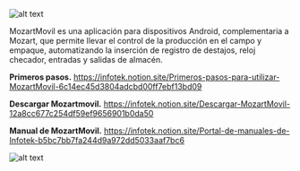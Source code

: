 ![alt text](https://s3.us-west-2.amazonaws.com/secure.notion-static.com/1a5d9054-682a-459f-9b26-c9be0242ef9f/Untitled.png?X-Amz-Algorithm=AWS4-HMAC-SHA256&X-Amz-Content-Sha256=UNSIGNED-PAYLOAD&X-Amz-Credential=AKIAT73L2G45EIPT3X45%2F20220705%2Fus-west-2%2Fs3%2Faws4_request&X-Amz-Date=20220705T203040Z&X-Amz-Expires=86400&X-Amz-Signature=fb3208d263f6df068edbafd64a64d2fcaef45a471e88ab72ce9c1814d552ebbd&X-Amz-SignedHeaders=host&response-content-disposition=filename%20%3D%22Untitled.png%22&x-id=GetObject)

MozartMovil es una aplicación para dispositivos Android, complementaria a Mozart, que permite llevar el control de la producción en el campo y empaque, automatizando la inserción de registro de destajos, reloj checador, entradas y salidas de almacén.

**Primeros pasos.** 
  https://infotek.notion.site/Primeros-pasos-para-utilizar-MozartMovil-6c14ec45d3804adcbd00ff7ebf13bd09

**Descargar Mozartmovil.**
  https://infotek.notion.site/Descargar-MozartMovil-12a8cc677c254df59ef9656901b0da50

**Manual de MozartMovil.**
  https://infotek.notion.site/Portal-de-manuales-de-Infotek-b5bc7bb7fa244d9a972dd5033aaf7bc6
  
  


![alt text](https://s3.us-west-2.amazonaws.com/secure.notion-static.com/aec98657-abea-41bf-8a68-f75d59bc13ee/Untitled.png?X-Amz-Algorithm=AWS4-HMAC-SHA256&X-Amz-Content-Sha256=UNSIGNED-PAYLOAD&X-Amz-Credential=AKIAT73L2G45EIPT3X45%2F20220705%2Fus-west-2%2Fs3%2Faws4_request&X-Amz-Date=20220705T220340Z&X-Amz-Expires=86400&X-Amz-Signature=324d741b931e2948224aa54daf8ae041f1f6960ecbc723cabdb70f4c5c9ea321&X-Amz-SignedHeaders=host&response-content-disposition=filename%20%3D%22Untitled.png%22&x-id=GetObject)

